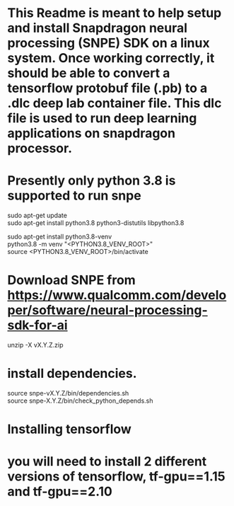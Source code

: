 # This Readme is meant to help setup and install Snapdragon neural processing (SNPE) SDK on a linux system. Once working correctly, it should be able to convert a tensorflow protobuf file (.pb) to a .dlc deep lab container file. This dlc file is used to run deep learning applications on snapdragon processor. 

# Presently only python 3.8 is supported to run snpe
sudo apt-get update   
sudo apt-get install python3.8 python3-distutils libpython3.8   

sudo apt-get install python3.8-venv  
python3.8 -m venv "<PYTHON3.8_VENV_ROOT>"  
source <PYTHON3.8_VENV_ROOT>/bin/activate  

# Download SNPE from https://www.qualcomm.com/developer/software/neural-processing-sdk-for-ai

unzip -X vX.Y.Z.zip  

# install dependencies.
source snpe-vX.Y.Z/bin/dependencies.sh  
source snpe-X.Y.Z/bin/check_python_depends.sh  

# Installing tensorflow
# you will need to install 2 different versions of tensorflow, tf-gpu==1.15 and tf-gpu==2.10




 

